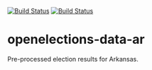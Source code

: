 [![Build Status](https://github.com/openelections/openelections-data-ar/actions/workflows/data_tests.yml/badge.svg?branch=master)](https://github.com/openelections/openelections-data-ar/actions/workflows/data_tests.yml?query=branch%3Amaster)
[![Build Status](https://github.com/openelections/openelections-data-ar/actions/workflows/format_tests.yml/badge.svg?branch=master)](https://github.com/openelections/openelections-data-ar/actions/workflows/format_tests.yml?query=branch%3Amaster)

# openelections-data-ar
Pre-processed election results for Arkansas.
